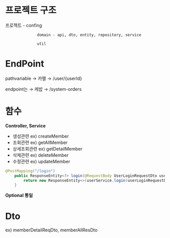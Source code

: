 # 프로젝트 구조

프로젝트 - confing

                  domain - api, dto, entity, repository, service

                  util

# EndPoint

pathvariable → 카멜 → /user/{userId}

endpoint는 → 케밥 → /system-orders

# **함수**

**Controller, Service**

- 생성관련 ex) createMember
- 조회관련 ex) getAllMember
- 상세조회관련 ex) getDetailMember
- 삭제관련 ex) deleteMember
- 수정관련 ex) updateMember

```java
@PostMapping("/login")
    public ResponseEntity<?> login(@RequestBody UserLoginRequestDto userLoginRequestDto) {
        return new ResponseEntity<>(userService.login(userLoginRequestDto), HttpStatus.OK);
    }
```

**Optional 통일**

# **Dto**

ex) memberDetailReqDto, memberAllResDto

#

